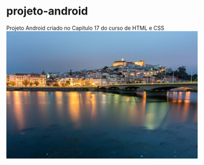 # projeto-android
Projeto Android criado no Capítulo 17 do curso de HTML e CSS
![alt text](https://github.com/LucasEstacio22/projeto-android/blob/main/teste650.jpg)

